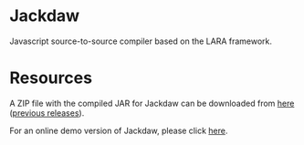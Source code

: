 # Jackdaw
Javascript source-to-source compiler based on the LARA framework.
 
# Resources

A ZIP file with the compiled JAR for Jackdaw can be downloaded from [here](http://specs.fe.up.pt/tools/jackdaw.zip) ([previous releases](https://drive.google.com/drive/folders/1-y97JkfvLIPslDL7sjbjf1h4mRa9Eqzo?usp=sharing)).

For an online demo version of Jackdaw, please click [here](https://specs.fe.up.pt/tools/jackdaw/).

